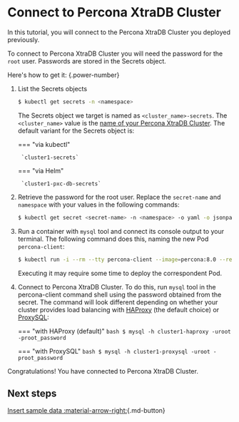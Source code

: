 # Connect to Percona XtraDB Cluster

In this tutorial, you will connect to the Percona XtraDB Cluster you deployed previously.

To connect to Percona XtraDB Cluster you will need the password for the `root`
user. Passwords are stored in the Secrets object. 

Here's how to get it:
{.power-number}

1. List the Secrets objects

    ```{.bash data-prompt="$"}
    $ kubectl get secrets -n <namespace>
    ```

    The Secrets object we target is named as
    `<cluster_name>-secrets`. The `<cluster_name>` value is
    the [name of your Percona XtraDB Cluster](operator.md#metadata-name). The default variant for the Secrets object is:

    === "via kubectl" 

        `cluster1-secrets`

    === "via Helm"

        `cluster1-pxc-db-secrets`

2. Retrieve the password for the root user. Replace the `secret-name` and `namespace` with your values in the following commands:

   ```{.bash data-prompt="$"}
   $ kubectl get secret <secret-name> -n <namespace> -o yaml -o jsonpath='{.data.root}' | base64 --decode | tr '\n' ' ' && echo " "
   ```

3. Run a container with `mysql` tool and connect its console output to your terminal. The following command does this, naming the new Pod `percona-client`:

    ```bash
    $ kubectl run -i --rm --tty percona-client --image=percona:8.0 --restart=Never -- bash -il
    ```
    Executing it may require some time to deploy the correspondent Pod.

4. Connect to Percona XtraDB Cluster. To do this, run `mysql` tool in the
    percona-client command shell using the password obtained from the secret.
    The command will look different depending on whether your cluster provides
    load balancing with [HAProxy](haproxy-conf.md) (the default choice) or
    [ProxySQL](proxysql-conf.md):

    === "with HAProxy (default)"
        ```bash
        $ mysql -h cluster1-haproxy -uroot -proot_password
        ```

    === "with ProxySQL"
        ```bash
        $ mysql -h cluster1-proxysql -uroot -proot_password
        ```

Congratulations! You have connected to Percona XtraDB Cluster. 

## Next steps

[Insert sample data :material-arrow-right:](data-insert.md){.md-button}
